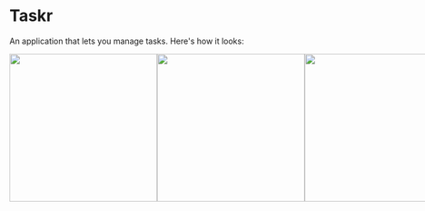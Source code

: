 # Taskr

An application that lets you manage tasks. 
Here's how it looks:
  
<div style="display: flex;">
  <img width="260" src="https://user-images.githubusercontent.com/30829387/219739666-07e1a1a9-9ffa-436c-8176-95e85f810d84.png" />
  <img width="260" src="https://user-images.githubusercontent.com/30829387/219739741-6459de77-59aa-4879-9dca-61837a81572e.png" />
  <img width="260" src="https://user-images.githubusercontent.com/30829387/219739709-7b873c2b-9e62-4c57-85c8-1216402bd4f2.png" />
</div>
